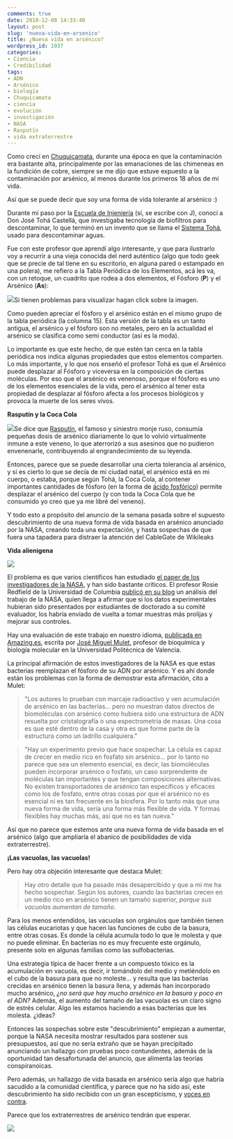 ```yaml
---
comments: true
date: 2010-12-08 14:33:40
layout: post
slug: 'nueva-vida-en-arsenico'
title: ¿Nueva vida en arsénico?
wordpress_id: 1037
categories:
- Ciencia
- Credibilidad
tags:
- ADN
- Arsénico
- biología
- Chuquicamata
- ciencia
- evolución
- investigación
- NASA
- Rasputín
- vida extraterrestre
---
```


Como crecí en [Chuquicamata](http://www.lnds.net/blog/2007/08/adios-chuquicamata.html), durante una época en que la contaminación era bastante alta, principalmente por las emanaciones de las chimeneas en la fundición de cobre, siempre se me dijo que estuve expuesto a la contaminación por arsénico, al menos durante los primeros 18 años de mi vida.

Así que se puede decir que soy una forma de vida tolerante al arsénico :)

Durante mi paso por la [Escuela de Injeniería](http://ingenieria.uchile.cl/) (sí, se escribe con J), conocí a Don José Tohá Castellá, que investigaba tecnología de biofiltros para descontaminar, lo que terminó en un invento que se llama el [Sistema Tohá](http://www.sistematoha.cl/), usado para descontaminar aguas.

Fue con este profesor que aprendí algo interesante, y que para ilustrarlo voy a recurrir a una vieja conocida del nerd auténtico (algo que todo geek que se precie de tal tiene en su escritorio, en alguna pared o estampado en una polera), me refiero a la Tabla Periódica de los Elementos, acá les va, con un retoque, un cuadrito que rodea a dos elementos, el Fósforo (**P**) y el Arsénico (**As**):


[![](http://www.lnds.net/blog/wp-content/uploads/2010/12/tabla-periodica1-1024x749.png)](http://www.lnds.net/blog/wp-content/uploads/2010/12/tabla-periodica1.png)Si tienen problemas para visualizar hagan click sobre la imagen.




Como pueden apreciar el fósforo y el arsénico están en el mismo grupo de la tabla periódica (la columna 15). Esta versión de la tabla es un tanto antigua, el arsénico y el fósforo son no metales, pero en la actualidad el arsénico se clasifica como semi conductor (así es la moda).




Lo importante es que este hecho, de que estén tan cerca en la tabla periódica nos indica algunas propiedades que estos elementos comparten. Lo más importante, y lo que nos enseñó el profesor Tohá es que el Arsénico puede desplazar al Fósforo y viceversa en la composición de ciertas moléculas. Por eso que el arsénico es venenoso, porque el fósforo es uno de los elementos esenciales de la vida, pero el arsénico al tener esta propiedad de desplazar al fósforo afecta a los procesos biológicos y provoca la muerte de los seres vivos.




**Rasputín y la Coca Cola**




[![](http://www.lnds.net/blog/wp-content/uploads/2010/12/rasputin1-243x300.jpg)](http://www.lnds.net/blog/wp-content/uploads/2010/12/rasputin1.jpg)Se dice que [Rasputín](http://es.wikipedia.org/wiki/Grigori_Rasput%C3%ADn), el famoso y siniestro monje ruso, consumía pequeñas dosis de arsénico diariamente lo que lo volvió virtualmente inmune a este veneno, lo que aterrorizó a sus asesinos que no pudieron envenenarle, contribuyendo al engrandecimiento de su leyenda.




Entonces, parece que se puede desarrollar una cierta tolerancia al arsénico, y si es cierto lo que se decía de mi ciudad natal, el arsénico está en mi cuerpo, o estaba, porque según Tohá, la Coca Cola, al contener importantes cantidades de fósforo (en la forma de [ácido fosfórico](http://es.wikipedia.org/wiki/%C3%81cido_fosf%C3%B3rico)) permite desplazar el arsénico del cuerpo (y con toda la Coca Cola que he consumido yo creo que ya me libré del veneno).




Y todo esto a propósito del anuncio de la semana pasada sobre el supuesto descubrimiento de una nueva forma de vida basada en arsénico anunciado por la NASA, creando toda una expectación, y hasta sospechas de que fuera una tapadera para distraer la atención del CableGate de Wikileaks




**Vida alienigena**




[![](http://www.lnds.net/blog/wp-content/uploads/2010/12/bacteriasarsenico.jpg)](http://www.lnds.net/blog/wp-content/uploads/2010/12/bacteriasarsenico.jpg)




El problema es que varios científicos han estudiado [el paper de los investigadores de la NASA](http://www.sciencemag.org/content/early/2010/12/01/science.1197258), y han sido bastante críticos. El profesor Rosie Redfield de la Universidad de Columbia [publicó en su blog](http://rrresearch.blogspot.com/2010/12/arsenic-associated-bacteria-nasas.html) un análisis del trabajo de la NASA, quien llega a afirmar que si los datos experimentales hubieran sido presentados por estudiantes de doctorado a su comité evaluador, los habría enviado de vuelta a tomar muestras más prolijas y mejorar sus controles.




Hay una evaluación de este trabajo en nuestro idioma, [publicada en Amazing.es](http://amazings.es/2010/12/08/arsenicleaks-la-vida-a-base-de-arsenico-hace-aguas/), escrita por [José Miguel Mulet](http://amazings.es/autor/jose-miguel-mulet/), profesor de bioquímica y biología molecular en la Universidad Politécnica de Valencia.




La principal afirmación de estos investigadores de la NASA es que estas bacterias reemplazan el fósforo de su ADN por arsénico. Y es ahí donde están los problemas con la forma de demostrar esta afirmación, cito a Mulet:





> 

> 
> "Los autores lo prueban con marcaje radioactivo y ven acumulación de arsénico en las bacterias… pero no muestran datos directos de biomoléculas con arsénico como hubiera sido una estructura de ADN resuelta por cristalografía o una espectrometría de masas. Una cosa es que esté dentro de la casa y otra es que forme parte de la estructura como un ladrillo cualquiera."
> 
> 

> 
> "Hay un experimento previo que hace sospechar. La célula es capaz de crecer en medio rico en fosfato sin arsénico… por lo tanto no parece que sea un elemento esencial, es decir, las biomoléculas pueden incorporar arsénico o fosfato, un caso sorprendente de moléculas tan importantes y que tengan composiciones alternativas. No existen transportadores de arsénico tan especificos y eficaces como los de fosfato, entre otras cosas por que el arsénico no es esencial ni es tan frecuente en la biosfera. Por lo tanto más que una nueva forma de vida, sería una forma más flexible de vida. Y formas flexibles hay muchas más, así que no es tan nueva."
> 
> 





Así que no parece que estemos ante una nueva forma de vida basada en el arsénico (algo que ampliaría el abanico de posibilidades de vida extraterrestre).




**¡Las vacuolas, las vacuolas!**




Pero hay otra objeción interesante que destaca Mulet:





> Hay otro detalle que ha pasado más desapercibido y que a mi me ha hecho sospechar. Según los autores, cuando las bacterias crecen en un medio rico en arsénico tienen un tamaño superior, _porque sus vacuolas aumentan de tamaño_.

Para los menos entendidos, las vacuolas son orgánulos que también tienen las células eucariotas y que hacen las funciones de cubo de la basura, entre otras cosas. Es donde la célula acumula todo lo que le molesta y que no puede eliminar. En bacterias no es muy frecuente este orgánulo, presente solo en algunas familias como las sulfobacterias.

Una estrategia típica de hacer frente a un compuesto tóxico es la acumulación en vacuola, es decir, ir tomándolo del medio y metiéndolo en el cubo de la basura para que no moleste… y resulta que las bacterias crecidas en arsénico tienen la basura llena, y además han incorporado mucho arsénico, _¿no será que hay mucho arsénico en la basura y poco en el ADN?_ Además, el aumento del tamaño de las vacuolas es un claro signo de estrés celular. Algo les estamos haciendo a esas bacterias que les molesta. ¿ideas?


Entonces las sospechas sobre este "descubrimiento" empiezan a aumentar, porque la NASA necesita mostrar resultados para sostener sus presupuestos, así que no sería extraño que se hayan precipitado anunciando un hallazgo con pruebas poco contundentes, además de la oportunidad tan desafortunada del anuncio, que alimenta las teorías conspiranoicas.

Pero además, un hallazgo de vida basada en arsénico sería algo que habría sacudido a la comunidad científica, y parece que no ha sido así, este descubrimiento ha sido recibido con un gran escepticismo, y [voces en contra](http://sonicando.com/?p=1907).

Parece que los extraterrestres de arsénico tendrán que esperar.


[![](http://www.lnds.net/blog/wp-content/uploads/2010/12/dont-panic-700x525.jpg)](http://www.lnds.net/blog/wp-content/uploads/2010/12/dont-panic-700x525.jpg)



